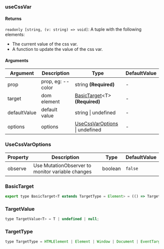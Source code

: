 ### useCssVar

#### Returns
`readonly [string, (v: string) => void]`: A tuple with the following elements:
- The current value of the css var.
- A function to update the value of the css var.

#### Arguments
|Argument|Description|Type|DefaultValue|
|---|---|---|---|
|prop|prop, eg: --color|string  **(Required)**|-|
|target|dom element|[BasicTarget](#BasicTarget)&lt;T&gt;  **(Required)**|-|
|defaultValue|default value|string \| undefined |-|
|options|options|[UseCssVarOptions](#UseCssVarOptions) \| undefined |-|

### UseCssVarOptions

|Property|Description|Type|DefaultValue|
|---|---|---|---|
|observe|Use MutationObserver to monitor variable changes|boolean |`false`|

### BasicTarget

```js
export type BasicTarget<T extends TargetType = Element> = (() => TargetValue<T>) | TargetValue<T> | MutableRefObject<TargetValue<T>>;
```

### TargetValue

```js
type TargetValue<T> = T | undefined | null;
```

### TargetType

```js
type TargetType = HTMLElement | Element | Window | Document | EventTarget;
```